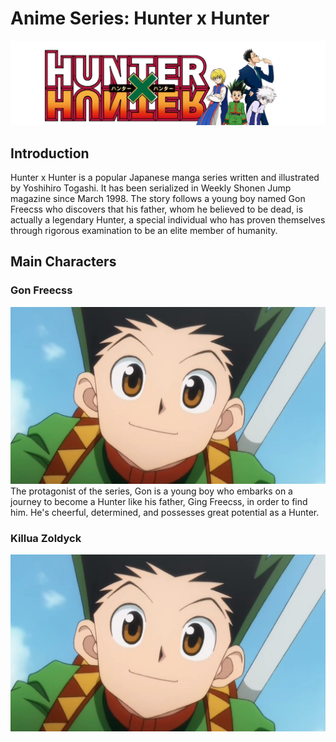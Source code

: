 # Anime Series: Hunter x Hunter
![hxh!](hunterxhunter_header_479f42.png)

## Introduction
Hunter x Hunter is a popular Japanese manga series written and illustrated by Yoshihiro Togashi. It has been serialized in Weekly Shonen Jump magazine since March 1998. The story follows a young boy named Gon Freecss who discovers that his father, whom he believed to be dead, is actually a legendary Hunter, a special individual who has proven themselves through rigorous examination to be an elite member of humanity.

## Main Characters
### Gon Freecss
![hxh!](gonfreeces.jpeg)
The protagonist of the series, Gon is a young boy who embarks on a journey to become a Hunter like his father, Ging Freecss, in order to find him. He's cheerful, determined, and possesses great potential as a Hunter.

###  Killua Zoldyck
![hxh!](gonfreeces.jpeg)


